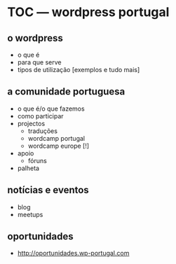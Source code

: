 # TOC — wordpress portugal

## o wordpress
* o que é
* para que serve
* tipos de utilização [exemplos e tudo mais]

## a comunidade portuguesa
* o que é/o que fazemos
* como participar
* projectos
	* traduções
	* wordcamp portugal
	* wordcamp europe [!]
* apoio
	* fóruns
* palheta

## notícias e eventos
* blog
* meetups

## oportunidades
* http://oportunidades.wp-portugal.com